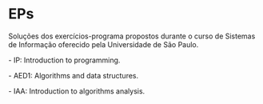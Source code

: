# EPs

Soluções dos exercícios-programa propostos durante o curso de Sistemas de Informação oferecido pela Universidade de São Paulo.

<p>- IP: Introduction to programming. </p>
<p>- AED1: Algorithms and data structures. </p>
<p>- IAA: Introduction to algorithms analysis. </p>
